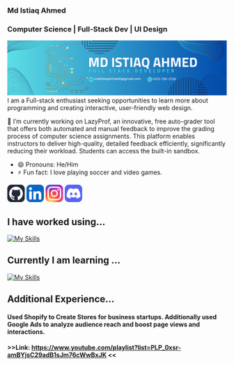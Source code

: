 ### Md Istiaq Ahmed
### Computer Science | Full-Stack Dev | UI Design
![Computer Science | Design and Structure | UI ](https://github.com/iaifti/iaifti/blob/main/Navy%20Blue%20Geometric%20Technology%20LinkedIn%20Banner%20(1).png?raw=true)
I am a Full-stack enthusiast seeking opportunities to learn more about programming and creating interactive, user-friendly web design.

🔭 I’m currently working on LazyProf, an innovative, free auto-grader tool that offers both automated and manual feedback to improve the grading process of computer science assignments. This platform enables instructors to deliver high-quality, detailed feedback efficiently, significantly reducing their workload. Students can access the built-in sandbox.  

- 😄 Pronouns: He/Him 
- ⚡ Fun fact: I love playing soccer and video games.

[<img src='https://raw.githubusercontent.com/tandpfun/skill-icons/65dea6c4eaca7da319e552c09f4cf5a9a8dab2c8/icons/Github-Dark.svg' alt='github' height='40'>](https://github.com/iafiti)  [<img src='https://raw.githubusercontent.com/tandpfun/skill-icons/65dea6c4eaca7da319e552c09f4cf5a9a8dab2c8/icons/LinkedIn.svg' alt='linkedin' height='40'>](https://www.linkedin.com/in/www.linkedin.com/in/ahmedmdistiaq/)  [<img src='https://raw.githubusercontent.com/tandpfun/skill-icons/65dea6c4eaca7da319e552c09f4cf5a9a8dab2c8/icons/Instagram.svg' alt='instagram' height='40'>](https://www.instagram.com/iftii._/)  [<img src='https://raw.githubusercontent.com/tandpfun/skill-icons/65dea6c4eaca7da319e552c09f4cf5a9a8dab2c8/icons/Discord.svg' alt='discord' height='40'>](_istiaq)  

## I have worked using...

[![My Skills](https://skillicons.dev/icons?i=java,cpp,c,python,linux,html,javascript,css,docker,figma,cs&perline=20)](https://skillicons.dev)

## Currently I am learning ...

[![My Skills](https://skillicons.dev/icons?i=aws,react,nextjs,bootstrap&perline=10)](https://skillicons.dev)

## Additional Experience...

#### Used Shopify to Create Stores for business startups. Additionally used Google Ads to analyze audience reach and boost page views and interactions.
#### >>Link: https://www.youtube.com/playlist?list=PLP_0xsr-amBYjsC29adB1sJm76cWwBxJK <<
